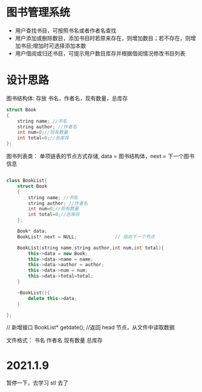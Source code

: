# 图书管理系统

* 用户查找书目，可按照书名或者作者名查找
* 用户添加或删除数目，添加书目时若原来存在，则增加数目；若不存在，则增加书目;增加时可选择添加本数
* 用户借阅或归还书目，可提示用户数目库存并根据借阅情况修改书目列表



# 设计思路

图书结构体:  存放 书名，作者名，现有数量，总库存
```c++
struct Book
{
    string name; //书名
    string author; //作者名
    int num=0;//现有数量
    int total=0;//总库存
};
```

图书列表类： 单项链表的节点方式存储, data = 图书结构体，next = 下一个图书信息

```c++

class BookList{
    struct Book
    {
        string name; //书名
        string author; //作者名
        int num=0;//现有数量
        int total=0;//总库存
    };

    Book* data;
    BookList* next = NULL;              // 指向下一个节点

    BookList(string name,string author,int num,int total){
        this->data = new Book;
        this->data->name = name;
        this->data->author = author;
        this->data->num = num;
        this->data->total=total;
    }

    ~BookList(){
        delete this->data;
    }

};
```

// 新增接口
BookList* getdate();            //返回 head 节点，从文件中读取数据

文件格式：
书名 作者名 现有数量 总库存



# 2021.1.9 
暂停一下，去学习 stl 去了

 